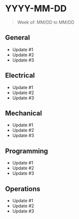 # YYYY-MM-DD

> Week of: MM/DD to MM/DD


## General

* Update #1
* Update #2
* Update #3


## Electrical

* Update #1
* Update #2
* Update #3


## Mechanical

* Update #1
* Update #2
* Update #3


## Programming

* Update #1
* Update #2
* Update #3


## Operations

* Update #1
* Update #2
* Update #3
